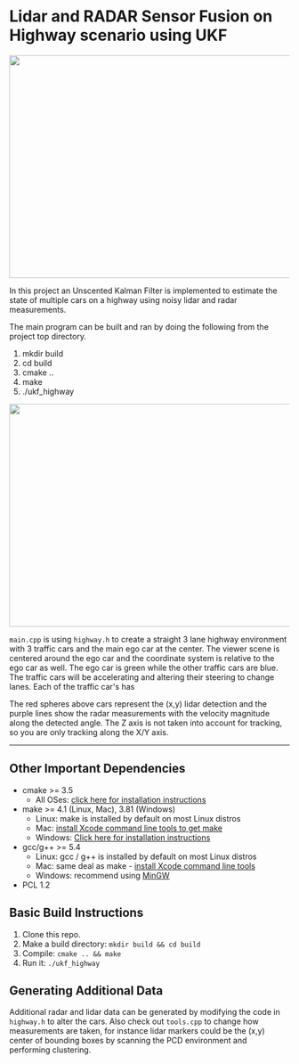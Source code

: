# Lidar and RADAR Sensor Fusion on Highway scenario using UKF

<img src="media/ukf_highway_tracked.gif" width="700" height="400" />

In this project an Unscented Kalman Filter is implemented to estimate the state of multiple cars on a highway using noisy lidar and radar measurements.

The main program can be built and ran by doing the following from the project top directory.

1. mkdir build
2. cd build
3. cmake ..
4. make
5. ./ukf_highway

<img src="media/ukf_highway.png" width="700" height="400" />

`main.cpp` is using `highway.h` to create a straight 3 lane highway environment with 3 traffic cars and the main ego car at the center. 
The viewer scene is centered around the ego car and the coordinate system is relative to the ego car as well. The ego car is green while the 
other traffic cars are blue. The traffic cars will be accelerating and altering their steering to change lanes. Each of the traffic car's has

The red spheres above cars represent the (x,y) lidar detection and the purple lines show the radar measurements with the velocity magnitude along the detected angle. The Z axis is not taken into account for tracking, so you are only tracking along the X/Y axis.

---

## Other Important Dependencies
* cmake >= 3.5
  * All OSes: [click here for installation instructions](https://cmake.org/install/)
* make >= 4.1 (Linux, Mac), 3.81 (Windows)
  * Linux: make is installed by default on most Linux distros
  * Mac: [install Xcode command line tools to get make](https://developer.apple.com/xcode/features/)
  * Windows: [Click here for installation instructions](http://gnuwin32.sourceforge.net/packages/make.htm)
* gcc/g++ >= 5.4
  * Linux: gcc / g++ is installed by default on most Linux distros
  * Mac: same deal as make - [install Xcode command line tools](https://developer.apple.com/xcode/features/)
  * Windows: recommend using [MinGW](http://www.mingw.org/)
 * PCL 1.2

## Basic Build Instructions

1. Clone this repo.
2. Make a build directory: `mkdir build && cd build`
3. Compile: `cmake .. && make`
4. Run it: `./ukf_highway`

## Generating Additional Data

Additional radar and lidar data can be generated by modifying the code in `highway.h` to alter the cars. Also check out `tools.cpp` to change how measurements are taken, for instance lidar markers could be the (x,y) center of bounding boxes by scanning the PCD environment and performing clustering. 